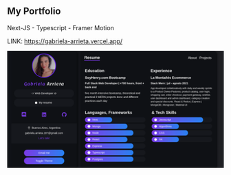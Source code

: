 
## My Portfolio
Next-JS - Typescript - Framer Motion

LINK: https://gabriela-arrieta.vercel.app/

<img src="public/images/portfolioGabi.png" alt="portfolio">
